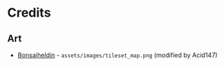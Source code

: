 # Credits

## Art

* [Bonsaiheldin](https://opengameart.org/content/grass-tileset-16x16) - ```assets/images/tileset_map.png``` (modified by Acid147)